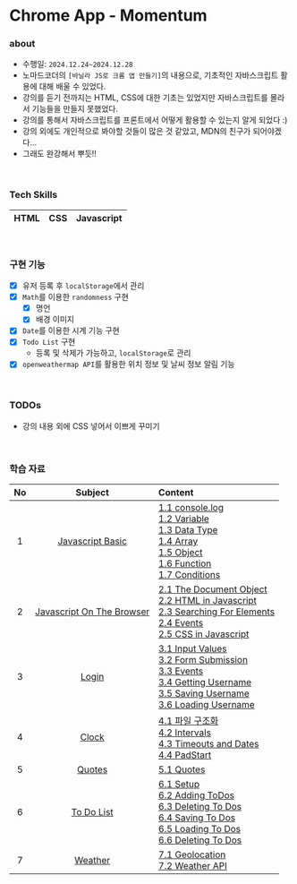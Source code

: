 # Chrome App - Momentum 

### about
- 수행일: `2024.12.24~2024.12.28`
- 노마드코더의 `[바닐라 JS로 크롬 앱 만들기]`의 내용으로, 기초적인 자바스크립트 활용에 대해 배울 수 있었다.
- 강의를 듣기 전까지는 HTML, CSS에 대한 기초는 있었지만 자바스크립트를 몰라서 기능들을 만들지 못했었다.
- 강의를 통해서 자바스크립트를 프론트에서 어떻게 활용할 수 있는지 알게 되었다 :)
- 강의 외에도 개인적으로 봐야할 것들이 많은 것 같았고, MDN의 친구가 되어야겠다...
- 그래도 완강해서 뿌듯!!

<br>

### Tech Skills

|HTML|CSS|Javascript|
|:---:|:---:|:---:|

<br>

### 구현 기능

- [x] 유저 등록 후 `localStorage`에서 관리
- [x] `Math`를 이용한 `randomness` 구현
  - [x] 명언
  - [x] 배경 이미지
- [x] `Date`를 이용한 시계 기능 구현
- [x] `Todo List` 구현
  - 등록 및 삭제가 가능하고, `localStorage`로 관리
- [x] `openweathermap API`를 활용한 위치 정보 및 날씨 정보 알림 기능

<br>

### TODOs

- 강의 내용 외에 CSS 넣어서 이쁘게 꾸미기

<br> 

### 학습 자료

|No|Subject|Content|
|:---:|:---:|:---|
|1|[Javascript Basic](https://github.com/siksum/chrome-app/wiki/1.-Javascript-Basic)|[1.1 console.log](https://github.com/siksum/chrome-app/wiki/1.-Javascript-Basic#consolelog) <br> [1.2 Variable](https://github.com/siksum/chrome-app/wiki/1.-Javascript-Basic#variable) <br> [1.3 Data Type](https://github.com/siksum/chrome-app/wiki/1.-Javascript-Basic#data-type) <br> [1.4 Array](https://github.com/siksum/chrome-app/wiki/1.-Javascript-Basic#array) <br> [1.5 Object](https://github.com/siksum/chrome-app/wiki/1.-Javascript-Basic#object) <br> [1.6 Function](https://github.com/siksum/chrome-app/wiki/1.-Javascript-Basic#function) <br> [1.7 Conditions](https://github.com/siksum/chrome-app/wiki/1.-Javascript-Basic#conditions)|
|2|[Javascript On The Browser](https://github.com/siksum/chrome-app/wiki/2.-Javascript-On-The-Browser)|[2.1 The Document Object](https://github.com/siksum/chrome-app/wiki/2.-Javascript-On-The-Browser#the-document-object) <br> [2.2 HTML in Javascript](https://github.com/siksum/chrome-app/wiki/2.-Javascript-On-The-Browser#html-in-javascript) <br> [2.3 Searching For Elements](https://github.com/siksum/chrome-app/wiki/2.-Javascript-On-The-Browser#searching-for-elements) <br> [2.4 Events](https://github.com/siksum/chrome-app/wiki/2.-Javascript-On-The-Browser#events) <br> [2.5 CSS in Javascript](https://github.com/siksum/chrome-app/wiki/2.-Javascript-On-The-Browser#css-in-javascript)|
|3|[Login](https://github.com/siksum/chrome-app/wiki/3.-Login)|[3.1 Input Values](https://github.com/siksum/chrome-app/wiki/3.-Login#input-values) <br> [3.2 Form Submission](https://github.com/siksum/chrome-app/wiki/3.-Login#form-submission) <br> [3.3 Events](https://github.com/siksum/chrome-app/wiki/3.-Login#events) <br> [3.4 Getting Username](https://github.com/siksum/chrome-app/wiki/3.-Login#getting-username) <br> [3.5 Saving Username](https://github.com/siksum/chrome-app/wiki/3.-Login#saving-username) <br> [3.6 Loading Username](https://github.com/siksum/chrome-app/wiki/3.-Login#loading-username)|
|4|[Clock](https://github.com/siksum/chrome-app/wiki/4.-Clock)| [4.1 파일 구조화](https://github.com/siksum/chrome-app/wiki/4.-Clock#파일-구조화) <br> [4.2 Intervals](https://github.com/siksum/chrome-app/wiki/4.-Clock#intervals) <br> [4.3 Timeouts and Dates](https://github.com/siksum/chrome-app/wiki/4.-Clock#timeouts-and-dates) <br> [4.4 PadStart](https://github.com/siksum/chrome-app/wiki/4.-Clock#padstart)|
|5|[Quotes](https://github.com/siksum/chrome-app/wiki/5.-Quotes)|[5.1 Quotes](https://github.com/siksum/chrome-app/wiki/5.-Quotes#quotes)|
|6|[To Do List](https://github.com/siksum/chrome-app/wiki/6.-To-Do-List)|[6.1 Setup](https://github.com/siksum/chrome-app/wiki/6.-To-Do-List#setup) <br> [6.2 Adding ToDos](https://github.com/siksum/chrome-app/wiki/6.-To-Do-List#adding-todos) <br> [6.3 Deleting To Dos](https://github.com/siksum/chrome-app/wiki/6.-To-Do-List#deleting-to-dos) <br> [6.4 Saving To Dos](https://github.com/siksum/chrome-app/wiki/6.-To-Do-List#saving-to-dos) <br> [6.5 Loading To Dos](https://github.com/siksum/chrome-app/wiki/6.-To-Do-List#loading-to-dos) <br> [6.6 Deleting To Dos](https://github.com/siksum/chrome-app/wiki/6.-To-Do-List#deleting-to-dos-1)|
|7|[Weather](https://github.com/siksum/chrome-app/wiki/7.-Weather)|[7.1 Geolocation](https://github.com/siksum/chrome-app/wiki/7.-Weather#geolocation) <br> [7.2 Weather API](https://github.com/siksum/chrome-app/wiki/7.-Weather#weather-api)|
